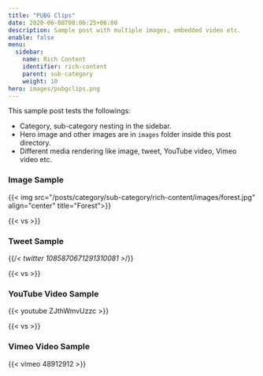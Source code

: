 ```yaml
---
title: "PUBG Clips"
date: 2020-06-08T08:06:25+06:00
description: Sample post with multiple images, embedded video etc.
enable: false
menu:
  sidebar:
    name: Rich Content
    identifier: rich-content
    parent: sub-category
    weight: 10
hero: images/pubgclips.png
---
```


This sample post tests the followings:

- Category, sub-category nesting in the sidebar.
- Hero image and other images are in `images` folder inside this post directory.
- Different media rendering like image, tweet, YouTube video, Vimeo video etc.

### Image Sample

{{< img src="/posts/category/sub-category/rich-content/images/forest.jpg" align="center" title="Forest">}}

{{< vs >}}

### Tweet Sample

{{/*< twitter 1085870671291310081 >*/}}

{{< vs >}}

### YouTube Video Sample

{{< youtube ZJthWmvUzzc >}}

{{< vs >}}

### Vimeo Video Sample

{{< vimeo 48912912 >}}
